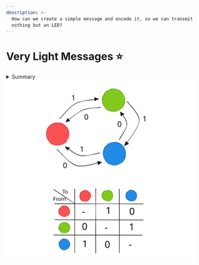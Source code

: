 ```yaml
---
description: >-
  How can we create a simple message and encode it, so we can transmit it using
  nothing but an LED?
---
```


# Very Light Messages ⭐

<details>

<summary>Summary</summary>

In this lesson, you'll learn:

* Why it can be difficult to synchronize the sender (LED) and the receiver (color sensor) when communicating over light.
* How a different approach could look like that doesn't rely on time synchronization.

This lesson is relevant for [Exercise 5: Speed Of Light](https://github.com/winf-hsos/lifi-exercises/raw/main/exercises/05\_exercise\_speed\_of\_light.pdf).

</details>

<img src="../../.gitbook/assets/file.excalidraw (17).svg" alt="A protocol based on three states to encode bits." class="gitbook-drawing">

<img src="../../.gitbook/assets/file.excalidraw (10).svg" alt="The protocol as a transition table between states." class="gitbook-drawing">
